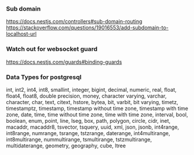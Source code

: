 ### Sub domain

https://docs.nestjs.com/controllers#sub-domain-routing
https://stackoverflow.com/questions/19016553/add-subdomain-to-localhost-url

### Watch out for websocket guard

https://docs.nestjs.com/guards#binding-guards

### Data Types for postgresql

int, int2, int4, int8, smallint, integer, bigint, decimal, numeric, real, float, float4, float8, double precision, money, character varying, varchar, character, char, text, citext, hstore, bytea, bit, varbit, bit varying, timetz, timestamptz, timestamp, timestamp without time zone, timestamp with time zone, date, time, time without time zone, time with time zone, interval, bool, boolean, enum, point, line, lseg, box, path, polygon, circle, cidr, inet, macaddr, macaddr8, tsvector, tsquery, uuid, xml, json, jsonb, int4range, int8range, numrange, tsrange, tstzrange, daterange, int4multirange, int8multirange, nummultirange, tsmultirange, tstzmultirange, multidaterange, geometry, geography, cube, ltree
